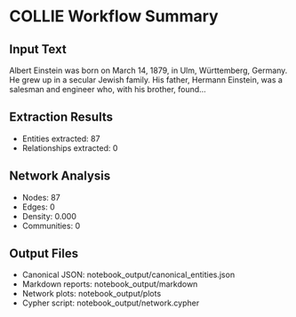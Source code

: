 # COLLIE Workflow Summary

## Input Text


Albert Einstein was born on March 14, 1879, in Ulm, Württemberg, Germany. He grew up in a secular Jewish family. His father, Hermann Einstein, was a salesman and engineer who, with his brother, found...

## Extraction Results

- Entities extracted: 87
- Relationships extracted: 0

## Network Analysis

- Nodes: 87
- Edges: 0
- Density: 0.000
- Communities: 0

## Output Files

- Canonical JSON: notebook_output/canonical_entities.json
- Markdown reports: notebook_output/markdown
- Network plots: notebook_output/plots
- Cypher script: notebook_output/network.cypher
